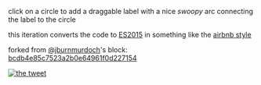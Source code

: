 click on a circle to add a draggable label with a nice _swoopy_ arc connecting the label to the circle  

this iteration converts the code to [ES2015](https://babeljs.io/learn-es2015/) in something like the [airbnb style](https://github.com/airbnb/javascript) 

forked from [@jburnmurdoch](https://twitter.com/jburnmurdoch)'s block: [bcdb4e85c7523a2b0e64961f0d227154](https://bl.ocks.org/johnburnmurdoch/bcdb4e85c7523a2b0e64961f0d227154) 

[![the tweet](http://i.imgur.com/Ltaf4U5.png)](https://twitter.com/jburnmurdoch/status/833635564821762050)